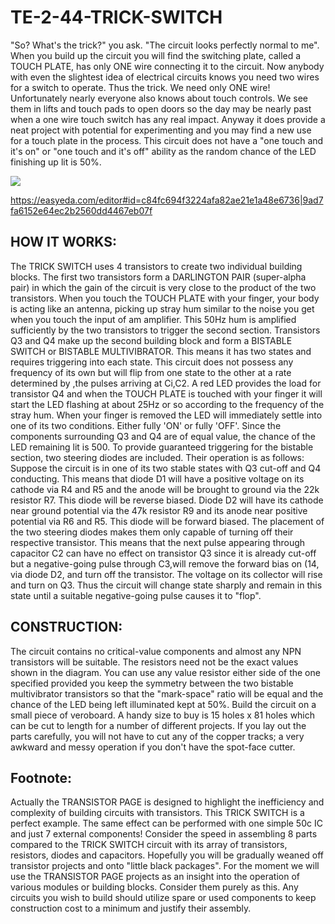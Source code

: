 # TE-2-44-TRICK-SWITCH

"So? What's the trick?" you ask. "The circuit looks perfectly normal to me". When you build up the circuit you will find the switching plate, called a TOUCH PLATE, has only ONE wire connecting it to the circuit. Now anybody with even the slightest idea of electrical circuits knows you need two wires for a switch to operate. Thus the trick. We need only ONE wire! Unfortunately nearly everyone also knows about touch controls. We see them in lifts and touch pads to open doors so the day may be nearly past when a one wire touch switch has any real impact. Anyway it does provide a neat project with potential for experimenting and you may find a new use for a touch plate in the process. This circuit does not have a "one touch and it's on" or "one touch and it's off" ability as the random chance of the LED finishing up lit is 50%. 

![](https://github.com/SteveJustin1963/TE-2-44-TRICK-SWITCH/blob/master/cct.png)

https://easyeda.com/editor#id=c84fc694f3224afa82ae21e1a48e6736|9ad7fa6152e64ec2b2560dd4467eb07f

## HOW IT WORKS:
The TRICK SWITCH uses 4 transistors to create two individual building blocks. The first two transistors form a DARLINGTON PAIR (super-alpha pair) in which the gain of the circuit is very close to the product of the two transistors. When you touch the TOUCH PLATE with your finger, your body is acting like an antenna, picking up stray hum similar to the noise you get when you touch the input of am amplifier. This 50Hz hum is amplified sufficiently by the two transistors to trigger the second section. Transistors Q3 and Q4 make up the second building block and form a BISTABLE SWITCH or BISTABLE MULTIVIBRATOR. This means it has two states and requires triggering into each state. This circuit does not possess any frequency of its own but will flip from one state to the other at a rate determined by ,the pulses arriving at Ci,C2. A red LED provides the load for transistor Q4 and when the TOUCH PLATE is touched with your finger it will start the LED flashing at about 25Hz or so according to the frequency of the stray hum. When your finger is removed the LED will immediately settle into one of its two conditions. Either fully 'ON' or fully 'OFF'. Since the components surrounding Q3 and Q4 are of equal value, the chance of the LED remaining lit is 500. To provide guaranteed triggering for the bistable section, two steering diodes are included. Their operation is as follows: Suppose the circuit is in one of its two stable states with Q3 cut-off and Q4 conducting. This means that diode D1 will have a positive voltage on its cathode via R4 and R5 and the anode will be brought to ground via the 22k resistor R7. This diode will be reverse biased. Diode D2 will have its cathode near ground potential via the 47k resistor R9 and its anode near positive potential via R6 and R5. This diode will be forward biased. The placement of the two steering diodes makes them only capable of turning off their respective transistor. This means that the next pulse appearing through capacitor C2 can have no effect on transistor Q3 since it is already cut-off but a negative-going pulse through C3,will remove the forward bias on (14, via diode D2, and turn off the transistor. The voltage on its collector will rise and turn on Q3. Thus the circuit will change state sharply and remain in this state until a suitable negative-going pulse causes it to "flop". 



## CONSTRUCTION:
The circuit contains no critical-value components and almost any NPN transistors will be suitable. The resistors need not be the exact values shown in the diagram. You can use any value resistor either side of the one specified provided you keep the symmetry between the two bistable multivibrator transistors so that the "mark-space" ratio will be equal and the chance of the LED being left illuminated kept at 50%. Build the circuit on a small piece of veroboard. A handy size to buy is 15 holes x 81 holes which can be cut to length for a number of different projects. If you lay out the parts carefully, you will not have to cut any of the copper tracks; a very awkward and messy operation if you don't have the spot-face cutter. 
## Footnote:
Actually the TRANSISTOR PAGE is designed to highlight the inefficiency and complexity of building circuits with transistors. This TRICK SWITCH is a perfect example. The same effect can be performed with one simple 50c IC and just 7 external components! Consider the speed in assembling 8 parts compared to the TRICK SWITCH circuit with its array of transistors, resistors, diodes and capacitors. Hopefully you will be gradually weaned off transistor projects and onto "little black packages". For the moment we will use the TRANSISTOR PAGE projects as an insight into the operation of various modules or building blocks. Consider them purely as this. Any circuits you wish to build should utilize spare or used components to keep construction cost to a minimum and justify their assembly. 


